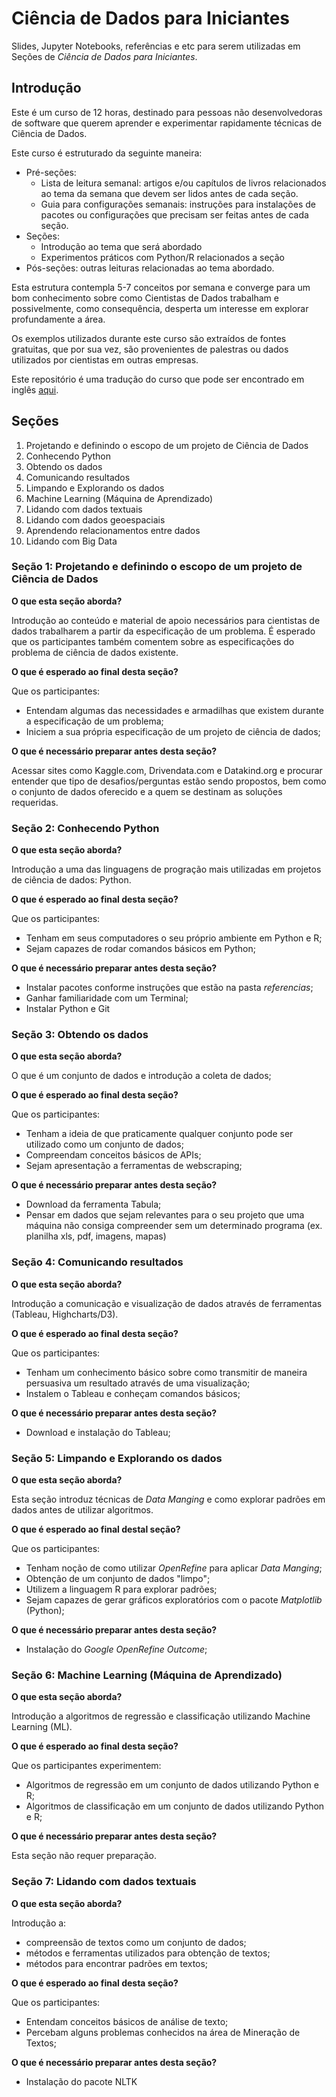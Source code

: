 # Ciência de Dados para Iniciantes

Slides, Jupyter Notebooks, referências e etc para serem utilizadas em
Seções de _Ciência de Dados para Iniciantes_.

## Introdução

Este é um curso de 12 horas, destinado para pessoas não desenvolvedoras
de software que querem aprender e experimentar rapidamente técnicas de
Ciência de Dados.

Este curso é estruturado da seguinte maneira:

* Pré-seções:
  * Lista de leitura semanal: artigos e/ou capítulos de livros
  relacionados ao tema da semana que devem ser lidos antes de cada
  seção.
  * Guia para configurações semanais: instruções para instalações de
  pacotes ou configurações que precisam ser feitas antes de cada seção.
* Seções:
  * Introdução ao tema que será abordado
  * Experimentos práticos com Python/R relacionados a seção
* Pós-seções: outras leituras relacionadas ao tema abordado.

Esta estrutura contempla 5-7 conceitos por semana e converge para um bom conhecimento sobre como Cientistas de Dados trabalham e possivelmente, como consequência, desperta um interesse em explorar profundamente a área.

Os exemplos utilizados durante este curso são extraídos de fontes gratuitas, que por sua vez, são provenientes de palestras ou dados utilizados por cientistas em outras empresas.

Este repositório é uma tradução do curso que pode ser encontrado em inglês [aqui](https://github.com/bodacea/datascienceforbeginners).

## Seções

1. Projetando e definindo o escopo de um projeto de Ciência de Dados
2. Conhecendo Python
3. Obtendo os dados
4. Comunicando resultados
5. Limpando e Explorando os dados
6. Machine Learning (Máquina de Aprendizado)
7. Lidando com dados textuais
8. Lidando com dados geoespaciais
9. Aprendendo relacionamentos entre dados
10. Lidando com Big Data

### Seção 1: Projetando e definindo o escopo de um projeto de Ciência de Dados

**O que esta seção aborda?**

Introdução ao conteúdo e material de apoio necessários para cientistas de dados trabalharem a partir da especificação de um problema. É esperado que os participantes também comentem sobre as especificações do problema de ciência de dados existente.

**O que é esperado ao final desta seção?**

Que os participantes:

* Entendam algumas das necessidades e armadilhas que existem durante a especificação de um problema;
* Iniciem a sua própria especificação de um projeto de ciência de dados;

**O que é necessário preparar antes desta seção?**

Acessar sites como Kaggle.com, Drivendata.com e Datakind.org e procurar entender que tipo de desafios/perguntas estão sendo propostos, bem como o conjunto de dados oferecido e a quem se destinam as soluções requeridas.

### Seção 2: Conhecendo Python

**O que esta seção aborda?**

Introdução a uma das linguagens de progração mais utilizadas em projetos de ciência de dados: Python.

**O que é esperado ao final desta seção?**

Que os participantes:

* Tenham em seus computadores o seu próprio ambiente em Python e R;
* Sejam capazes de rodar comandos básicos em Python;

**O que é necessário preparar antes desta seção?**

* Instalar pacotes conforme instruções que estão na pasta _referencias_;
* Ganhar familiaridade com um Terminal;
* Instalar Python e Git

### Seção 3: Obtendo os dados

**O que esta seção aborda?**

O que é um conjunto de dados e introdução a coleta de dados;

**O que é esperado ao final desta seção?**

Que os participantes:

* Tenham a ideia de que praticamente qualquer conjunto pode ser utilizado como um conjunto de dados;
* Compreendam conceitos básicos de APIs;
* Sejam apresentação a ferramentas de webscraping;

**O que é necessário preparar antes desta seção?**

* Download da ferramenta Tabula;
* Pensar em dados que sejam relevantes para o seu projeto que uma máquina não consiga compreender sem um determinado programa (ex. planilha xls, pdf, imagens, mapas)

### Seção 4: Comunicando resultados

**O que esta seção aborda?**

Introdução a comunicação e visualização de dados através de ferramentas (Tableau, Highcharts/D3).

**O que é esperado ao final desta seção?**

Que os participantes:

* Tenham um conhecimento básico sobre como transmitir de maneira persuasiva um resultado através de uma visualização;
* Instalem o Tableau e conheçam comandos básicos;

**O que é necessário preparar antes desta seção?**

* Download e instalação do Tableau;

### Seção 5: Limpando e Explorando os dados

**O que esta seção aborda?**

Esta seção introduz técnicas de _Data Manging_ e como explorar padrões em dados antes de utilizar algoritmos.

**O que é esperado ao final destal seção?**

Que os participantes:

* Tenham noção de como utilizar _OpenRefine_ para aplicar _Data Manging_;
* Obtenção de um conjunto de dados "limpo";
* Utilizem a linguagem R para explorar padrões;
* Sejam capazes de gerar gráficos exploratórios com o pacote _Matplotlib_ (Python);

**O que é necessário preparar antes desta seção?**

* Instalação do _Google OpenRefine Outcome_;

### Seção 6: Machine Learning (Máquina de Aprendizado)

**O que esta seção aborda?**

Introdução a algoritmos de regressão e classificação utilizando Machine Learning (ML).

**O que é esperado ao final desta seção?**

Que os participantes experimentem:

* Algoritmos de regressão em um conjunto de dados utilizando Python e R;
* Algoritmos de classificação em um conjunto de dados utilizando Python e R;

**O que é necessário preparar antes desta seção?**

Esta seção não requer preparação.

### Seção 7: Lidando com dados textuais

**O que esta seção aborda?**

Introdução a:

* compreensão de textos como um conjunto de dados;
* métodos e ferramentas utilizados para obtenção de textos;
* métodos para encontrar padrões em textos;

**O que é esperado ao final desta seção?**

Que os participantes:

* Entendam conceitos básicos de análise de texto;
* Percebam alguns problemas conhecidos na área de Mineração de Textos;

**O que é necessário preparar antes desta seção?**

* Instalação do pacote NLTK